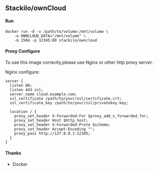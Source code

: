 ## Stackilo/ownCloud

#### Run

    docker run -d -v /path/to/volume:/mnt/volume \
        -e OWNCLOUD_DATA="/mnt/volume" \
        -m 256m -p 12345:80 stackilo/owncloud

#### Proxy Configure

To use this image correctly,please use Nginx or other http proxy server.

Nginx configure:

    server {
      listen 80;
      listen 443 ssl;
      server_name cloud.example.com;
      ssl_certificate /path/to/your/ssl/certificate.crt;
      ssl_certificate_key /path/to/your/ssl/privatekey.key;
      
      location / {
        proxy_set_header X-Forwarded-For $proxy_add_x_forwarded_for;
        proxy_set_header Host $http_host;
        proxy_set_header X-Forwarded-Proto $scheme;
        proxy_set_header Accept-Encoding "";
        proxy_pass http://127.0.0.1:12345;
      }
    }

#### Thanks

 - Docker
